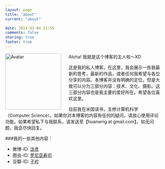 ```yaml
---
layout: page
title: "about"
current: "about"

date: 2013-03-04 21:55
comments: false
sharing: true
footer: true
---
```

<img style="float:left;margin-right: 24px;" width="180px" title="Scorpiohw" src="https://secure.gravatar.com/avatar/53a25fe5b3a128eca4e45ee807889c88?s=420" alt="Avatar">

Aloha! 我就是这个博客的主人啦～XD

这是我的私人博客。在这里，我会展示一些我最新的思考，最新的作品，或者任何我希望与各位分享的内容。本博客并没有明确的定位，但是大致可以分为三部分内容：技术、文化、摄影。这三部分内容也是我主要的爱好所在。希望各位喜欢这里。

目前我在米国读书，主修计算机科学（Computer Science）。如果你对本博客的内容有任何的疑问，请放心使用评论功能。如果希望私下与我联系，请发送至【huanwng at gmail.com】。如无问题，我会尽快回复。

###我的一些其他内容：
*	微博-ID: [泷彦](http://weibo.com/takihiko)
*	图虫-ID: [罗尼亚寿司](http://takihiko.tuchong.com)
*	豆瓣-ID: [子衿](http://www.douban.com/people/takihiko/)